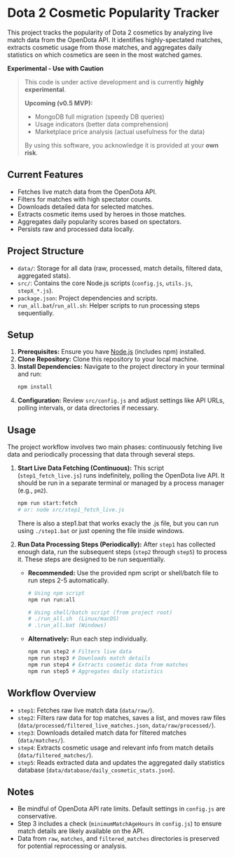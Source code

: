 # Dota 2 Cosmetic Popularity Tracker

This project tracks the popularity of Dota 2 cosmetics by analyzing live match data from the OpenDota API. It identifies highly-spectated matches, extracts cosmetic usage from those matches, and aggregates daily statistics on which cosmetics are seen in the most watched games.

**Experimental - Use with Caution**
>
> This code is under active development and is currently **highly experimental**.
>
> **Upcoming (v0.5 MVP):**
> *   MongoDB full migration (speedy DB queries)
> *   Usage indicators (better data comprehension)
> *   Marketplace price analysis (actual usefulness for the data)
>
> By using this software, you acknowledge it is provided at your **own risk**.

## Current Features

*   Fetches live match data from the OpenDota API.
*   Filters for matches with high spectator counts.
*   Downloads detailed data for selected matches.
*   Extracts cosmetic items used by heroes in those matches.
*   Aggregates daily popularity scores based on spectators.
*   Persists raw and processed data locally.

## Project Structure

*   `data/`: Storage for all data (raw, processed, match details, filtered data, aggregated stats).
*   `src/`: Contains the core Node.js scripts (`config.js`, `utils.js`, `stepX_*.js`).
*   `package.json`: Project dependencies and scripts.
*   `run_all.bat`/`run_all.sh`: Helper scripts to run processing steps sequentially.

## Setup

1.  **Prerequisites:** Ensure you have [Node.js](https://nodejs.org/) (includes npm) installed.
2.  **Clone Repository:** Clone this repository to your local machine.
3.  **Install Dependencies:** Navigate to the project directory in your terminal and run:
    ```bash
    npm install
    ```
4.  **Configuration:** Review `src/config.js` and adjust settings like API URLs, polling intervals, or data directories if necessary.

## Usage

The project workflow involves two main phases: continuously fetching live data and periodically processing that data through several steps.

1.  **Start Live Data Fetching (Continuous):**
    This script (`step1_fetch_live.js`) runs indefinitely, polling the OpenDota live API. It should be run in a separate terminal or managed by a process manager (e.g., `pm2`).
    ```bash
    npm run start:fetch
    # or: node src/step1_fetch_live.js
    ```

    There is also a step1.bat that works exacly the .js file, but you can run using `./step1.bat` or just opening the file inside windows.

2.  **Run Data Processing Steps (Periodically):**
    After `step1` has collected enough data, run the subsequent steps (`step2` through `step5`) to process it. These steps are designed to be run sequentially.

    *   **Recommended:** Use the provided npm script or shell/batch file to run steps 2-5 automatically.
        ```bash
        # Using npm script
        npm run run:all

        # Using shell/batch script (from project root)
        # ./run_all.sh  (Linux/macOS)
        # .\run_all.bat (Windows)
        ```

    *   **Alternatively:** Run each step individually.
        ```bash
        npm run step2 # Filters live data
        npm run step3 # Downloads match details
        npm run step4 # Extracts cosmetic data from matches
        npm run step5 # Aggregates daily statistics
        ```

## Workflow Overview

*   `step1`: Fetches raw live match data (`data/raw/`).
*   `step2`: Filters raw data for top matches, saves a list, and moves raw files (`data/processed/filtered_live_matches.json`, `data/raw/processed/`).
*   `step3`: Downloads detailed match data for filtered matches (`data/matches/`).
*   `step4`: Extracts cosmetic usage and relevant info from match details (`data/filtered_matches/`).
*   `step5`: Reads extracted data and updates the aggregated daily statistics database (`data/database/daily_cosmetic_stats.json`).

## Notes

*   Be mindful of OpenDota API rate limits. Default settings in `config.js` are conservative.
*   Step 3 includes a check (`minimumMatchAgeHours` in `config.js`) to ensure match details are likely available on the API.
*   Data from `raw`, `matches`, and `filtered_matches` directories is preserved for potential reprocessing or analysis.